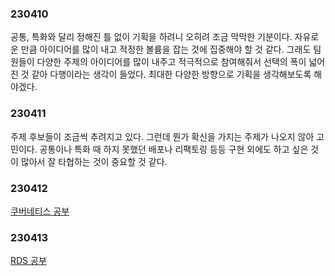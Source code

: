 
### 230410
공통, 특화와 달리 정해진 틀 없이 기획을 하려니 오히려 조금 막막한 기분이다. 자유로운 만큼 아이디어를 많이 내고 적정한 볼륨을 잡는 것에 집중해야 할 것 같다. 그래도 팀원들이 다양한 주제의 아이디어를 많이 내주고 적극적으로 참여해줘서 선택의 폭이 넓어진 것 같아 다행이라는 생각이 들었다. 최대한 다양한 방향으로 기획을 생각해보도록 해야겠다. 

### 230411
주제 후보들이 조금씩 추려지고 있다. 그런데 뭔가 확신을 가지는 주제가 나오지 않아 고민이다. 공통이나 특화 때 하지 못했던 배포나 리팩토링 등등 구현 외에도 하고 싶은 것이 많아서 잘 타협하는 것이 중요할 것 같다. 

### 230412
[쿠버네티스 공부](https://scarlet-biplane-82e.notion.site/230415-SAT-4815989e80764d4e9143b07c1595ca67)

### 230413
[RDS 공부](https://scarlet-biplane-82e.notion.site/rds-916d667cb4ec4261b76fdaf5898c5afa)

